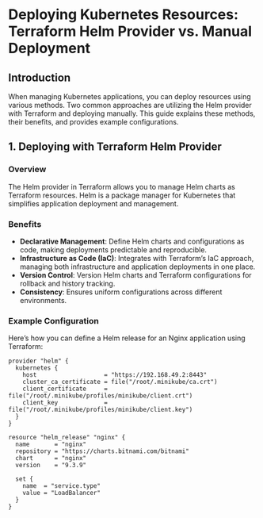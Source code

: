 # Deploying Kubernetes Resources: Terraform Helm Provider vs. Manual Deployment

## Introduction

When managing Kubernetes applications, you can deploy resources using various methods. Two common approaches are utilizing the Helm provider with Terraform and deploying manually. This guide explains these methods, their benefits, and provides example configurations.

## 1. Deploying with Terraform Helm Provider

### Overview

The Helm provider in Terraform allows you to manage Helm charts as Terraform resources. Helm is a package manager for Kubernetes that simplifies application deployment and management.

### Benefits

- **Declarative Management**: Define Helm charts and configurations as code, making deployments predictable and reproducible.
- **Infrastructure as Code (IaC)**: Integrates with Terraform’s IaC approach, managing both infrastructure and application deployments in one place.
- **Version Control**: Version Helm charts and Terraform configurations for rollback and history tracking.
- **Consistency**: Ensures uniform configurations across different environments.

### Example Configuration

Here’s how you can define a Helm release for an Nginx application using Terraform:

```hcl
provider "helm" {
  kubernetes {
    host                   = "https://192.168.49.2:8443"
    cluster_ca_certificate = file("/root/.minikube/ca.crt")
    client_certificate     = file("/root/.minikube/profiles/minikube/client.crt")
    client_key             = file("/root/.minikube/profiles/minikube/client.key")
  }
}

resource "helm_release" "nginx" {
  name       = "nginx"
  repository = "https://charts.bitnami.com/bitnami"
  chart      = "nginx"
  version    = "9.3.9"

  set {
    name  = "service.type"
    value = "LoadBalancer"
  }
}
